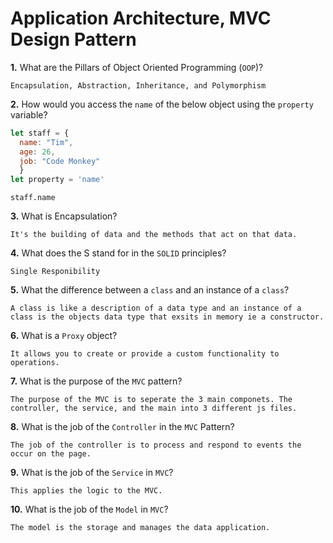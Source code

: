 # Application Architecture, MVC Design Pattern

**1.** What are the Pillars of Object Oriented Programming (`OOP`)?
<!-- enter you answer in the space below -->
```
Encapsulation, Abstraction, Inheritance, and Polymorphism
```

**2.** How would you access the `name` of the below object using the `property` variable?
```js
let staff = {
  name: "Tim",
  age: 26,
  job: "Code Monkey"
  }
let property = 'name'

```
<!-- enter you answer in the space below -->
```
staff.name
```
**3.** What is Encapsulation?
<!-- enter you answer in the space below -->
```
It's the building of data and the methods that act on that data. 
```
**4.** What does the S stand for in the `SOLID` principles?
<!-- enter you answer in the space below -->
```
Single Responibility
```
**5.** What the difference between a `class` and an instance of a `class`?
<!-- enter you answer in the space below -->
```
A class is like a description of a data type and an instance of a class is the objects data type that exsits in memory ie a constructor.
```
**6.** What is a `Proxy` object?
<!-- enter you answer in the space below -->
```
It allows you to create or provide a custom functionality to operations.
```

**7.** What is the purpose of the `MVC` pattern?
<!-- enter you answer in the space below -->
```
The purpose of the MVC is to seperate the 3 main componets. The controller, the service, and the main into 3 different js files.
```
**8.** What is the job of the `Controller` in the `MVC` Pattern?
<!-- enter you answer in the space below -->
```
The job of the controller is to process and respond to events the occur on the page.
```

**9.** What is the job of the `Service` in `MVC`?
<!-- enter you answer in the space below -->
```
This applies the logic to the MVC.
```
**10.** What is the job of the `Model` in `MVC`?
<!-- enter you answer in the space below -->
```
The model is the storage and manages the data application. 
```

